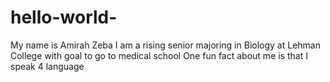 # hello-world-
My name is Amirah Zeba
I am a rising senior majoring in Biology at Lehman College with goal to go to medical school
One fun fact about me is that I speak 4 language
